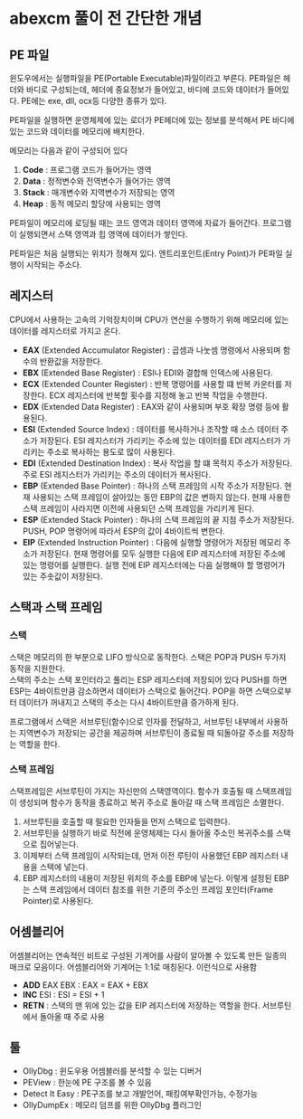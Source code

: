 # abexcm 풀이 전 간단한 개념

## PE 파일
윈도우에서는 실행파일을 PE(Portable Executable)파일이라고 부른다. PE파일은 헤더와 바디로 구성되는데, 헤더에 중요정보가 들어있고, 바디에 코드와 데이터가 들어있다. PE에는 exe, dll, ocx등 다양한 종류가 있다.

PE파일을 실행하면 운영체제에 있는 로더가 PE헤더에 있는 정보를 분석해서 PE 바디에 있는 코드와 데이터를 메모리에 배치한다.

메모리는 다음과 같이 구성되어 있다
1. **Code** : 프로그램 코드가 들어가는 영역
2. **Data** : 정적변수와 전역변수가 들어가는 영역
3. **Stack** : 매개변수와 지역변수가 저장되는 영역
4. **Heap** : 동적 메모리 할당에 사용되는 영역

PE파일이 메모리에 로딩될 때는 코드 영역과 데이터 영역에 자료가 들어간다. 프로그램이 실행되면서 스택 영역과 힙 영역에 데이터가 쌓인다.

PE파일은 처음 실행되는 위치가 정해져 있다. 엔트리포인트(Entry Point)가 PE파일 실행이 시작되는 주소다.

## 레지스터

CPU에서 사용하는 고속의 기억장치이며 CPU가 연산을 수행하기 위해 메모리에 있는 데이터를 레지스터로 가지고 온다.

- **EAX** (Extended Accumulator Register) : 곱셈과 나눗셈 명령에서 사용되며 함수의 반환값을 저장한다.
- **EBX** (Extended Base Register) : ESI나 EDI와 결합해 인덱스에 사용된다.
- **ECX** (Extended Counter Register) : 반복 명령어를 사용할 떄 반복 카운터를 저장한다. ECX 레지스터에 반복할 횟수를 지정해 놓고 반복 작업을 수행한다.
- **EDX** (Extended Data Register) : EAX와 같이 사용되며 부호 확장 명령 등에 활용된다.
- **ESI** (Extended Source Index) : 데이터를 복사하거나 조작할 때 소스 데이터 주소가 저장된다. ESI 레지스터가 가리키는 주소에 있는 데이터를 EDI 레지스터가 가리키는 주소로 복사하는 용도로 많이 사용된다.
- **EDI** (Extended Destination Index) : 복사 작업을 할 떄 목적지 주소가 저장된다. 주로 ESI 레지스터가 가리키는 주소의 데이터가 복사된다.
- **EBP** (Extended Base Pointer) : 하나의 스택 프레임의 시작 주소가 저장된다. 현재 사용되는 스택 프레임이 살아있는 동안 EBP의 값은 변하지 않는다. 현재 사용한 스택 프레임이 사라지면 이전에 사용되던 스택 프레임을 가리키게 된다.
- **ESP** (Extended Stack Pointer) : 하나의 스택 프레임의 끝 지점 주소가 저장된다. PUSH, POP 명령어에 따라서 ESP의 값이 4바이트씩 변한다.
- **EIP** (Extended Instruction Pointer) : 다음에 실행할 명령어가 저장된 메모리 주소가 저장된다. 현재 명령어를 모두 실행한 다음에 EIP 레지스터에 저장된 주소에 있는 명령어를 실행한다. 실행 전에 EIP 레지스터에는 다음 실행해야 할 명령어가 있는 주솟값이 저장된다.

## 스택과 스택 프레임

### 스택
스택은 메모리의 한 부분으로 LIFO 방식으로 동작한다. 스택은 POP과 PUSH 두가지 동작을 지원한다.  
스택의 주소는 스택 포인터라고 풀리는 ESP 레지스터에 저장되어 있다 PUSH를 하면 ESP는 4바이트만큼 감소하면서 데이터가 스택으로 들어간다. POP을 하면 스택으로부터 데이터가 꺼내지고 스택의 주소는 다시 4바이트만큼 증가하게 된다.

프로그램에서 스택은 서브루틴(함수)으로 인자를 전달하고, 서브루틴 내부에서 사용하는 지역변수가 저장되는 공간을 제공하며 서브루틴이 종료될 때 되돌아갈 주소를 저장하는 역할을 한다.

### 스택 프레임
스택프레임은 서브루틴이 가지는 자신만의 스택영역이다. 함수가 호출될 때 스택프레임이 생성되며 함수가 동작을 종료하고 복귀 주소로 돌아갈 때 스택 프레임은 소멸한다. 
1. 서브루틴을 호출할 때 필요한 인자들을 먼저 스택으로 입력한다.
2. 서브루틴을 실행하기 바로 직전에 운영체제는 다시 돌아올 주소인 복귀주소를 스택으로 집어넣는다.
3. 이제부터 스택 프레임이 시작되는데, 먼저 이전 루틴이 사용했던 EBP 레지스터 내용을 스택에 넣는다.
4. EBP 레지스터의 내용이 저장된 위치의 주소를 EBP에 넣는다. 이렇게 설정된 EBP는 스택 프레임에서 데이터 참조를 위한 기준의 주소인 프레임 포인터(Frame Pointer)로 사용된다.

## 어셈블리어
어셈블리어는 연속적인 비트로 구성된 기계어를 사람이 알아볼 수 있도록 만든 일종의 매크로 모음이다.
어셈블리어와 기계어는 1:1로 매칭된다.
이런식으로 사용함
- **ADD** EAX EBX : EAX = EAX + EBX
- **INC** ESI : ESI = ESI + 1
- **RETN** : 스택의 맨 위에 있는 값을 EIP 레지스터에 저장하는 역할을 한다. 서브루틴에서 돌아올 때 주로 사용

## 툴
- OllyDbg : 윈도우용 어셈블러를 분석할 수 있는 디버거
- PEView : 한눈에 PE 구조를 볼 수 있음
- Detect It Easy : PE구조를 보고 개발언어, 패킹여부확인가능, 수정가능
- OllyDumpEx : 메모리 덤프를 위한 OllyDbg 플러그인
